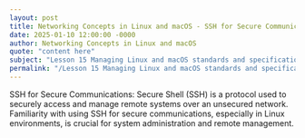 ```yaml
---
layout: post
title: Networking Concepts in Linux and macOS - SSH for Secure Communications
date: 2025-01-10 12:00:00 -0000
author: Networking Concepts in Linux and macOS
quote: "content here"
subject: "Lesson 15 Managing Linux and macOS standards and specifications"
permalink: "/Lesson 15 Managing Linux and macOS standards and specifications/Networking Concepts in Linux and macOS/Networking Concepts in Linux and macOS - SSH for Secure Communications"
---
```


SSH for Secure Communications: Secure Shell (SSH) is a protocol used to securely access and manage remote systems over an unsecured network. Familiarity with using SSH for secure communications, especially in Linux environments, is crucial for system administration and remote management.
